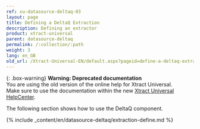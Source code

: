 ```yaml
---
ref: xu-datasource-deltaq-03
layout: page
title: Defining a DeltaQ Extraction
description: Defining an extractor
product: xtract-universal
parent: datasource-deltaq
permalink: /:collection/:path
weight: 3
lang: en_GB
old_url: /Xtract-Universal-EN/default.aspx?pageid=define-a-deltaq-extraction
---
```



{: .box-warning}
**Warning: Deprecated documentation** <br>
You are using the old version of the online help for Xtract Universal.<br>
Make sure to use the documentation within the new [Xtract Universal HelpCenter](https://helpcenter.theobald-software.com/xtract-universal/documentation/introduction/).

The following section shows how to use the DeltaQ component.

{% include _content/en/datasource-deltaq/extraction-define.md %}